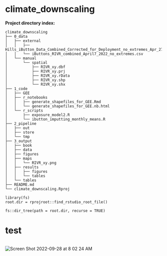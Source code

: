 # climate_downscaling


**Project directory index:**

```
climate_downscaling
├── 0_data
│   ├── external
│   │   ├── Hills_iButton_Data_Combined_Corrected_for_Deployment_no_extremes_Apr_27.csv
│   │   └── iButtons_RIVR_combined_April7_2022_no_extremes.csv
│   └── manual
│       └── spatial
│           ├── RIVR_xy.dbf
│           ├── RIVR_xy.prj
│           ├── RIVR_xy.rData
│           ├── RIVR_xy.shp
│           └── RIVR_xy.shx
├── 1_code
│   ├── GEE
│   ├── r_notebooks
│   │   ├── generate_shapefiles_for_GEE.Rmd
│   │   └── generate_shapefiles_for_GEE.nb.html
│   └── r_scripts
│       ├── exposure_model2.R
│       └── ibutton_imputting_monthly_means.R
├── 2_pipeline
│   ├── out
│   ├── store
│   └── tmp
├── 3_output
│   ├── book
│   ├── data
│   ├── figures
│   ├── maps
│   │   └── RIVR_xy.png
│   ├── results
│   │   ├── figures
│   │   └── tables
│   └── tables
├── README.md
└── climate_downscaling.Rproj
```

```{r echo=FALSE}
library(fs)
root.dir = rprojroot::find_rstudio_root_file()

fs::dir_tree(path = root.dir, recurse = TRUE)
```

# test


```{r child = '1_code/r_notebooks/generate_shapefiles_for_GEE'}
```


![Screen Shot 2022-09-28 at 8 02 24 AM](https://user-images.githubusercontent.com/31937548/193309798-0c38d7a9-d0ee-419c-b7a5-22be5fe35931.png)
